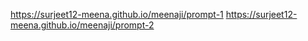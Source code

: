  https://surjeet12-meena.github.io/meenaji/prompt-1
 https://surjeet12-meena.github.io/meenaji/prompt-2
